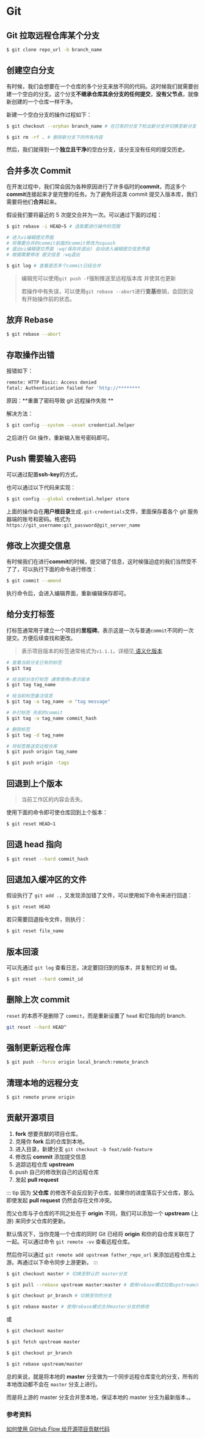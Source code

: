 # Git

## Git 拉取远程仓库某个分支

```bash
$ git clone repo_url -b branch_name
```

## 创建空白分支

有时候，我们会想要在一个仓库的多个分支来放不同的代码。这时候我们就需要创建一个空白的分支。这个分支**不继承仓库其余分支的任何提交**，**没有父节点**，就像新创建的一个仓库一样干净。

新建一个空白分支的操作过程如下：

```bash
$ git checkout --orphan branch_name # 在已有的分支下检出新分支并切换至新分支

$ git rm -rf . # 删除新分支下的所有内容
```

然后，我们就得到一个**独立且干净**的空白分支，该分支没有任何的提交历史。

## 合并多次 Commit

在开发过程中，我们常会因为各种原因进行了许多临时的**commit**，而这多个**commit**连接起来才是完整的任务。为了避免将这类 commit 提交入版本库，我们需要将他们**合并**起来。

假设我们要将最近的 5 次提交合并为一次。可以通过下面的过程：

```bash
$ git rebase -i HEAD~5 # 选取要进行操作的范围

# 进入vi编辑提交界面
# 将需要合并的commit前面的commit修改为squash
# 退出vi编辑提交界面 :wq(保存并退出) 自动进入编辑提交信息界面
# 根据需要修改 提交信息 :wq退出

$ git log # 查看是否多个commit已经合并
```

> 编辑完可以使用`git push -f`强制推送至远程版本库 并使其也更新
>
> 若操作中有失误，可以使用`git rebase --abort`进行**变基**撤销，会回到没有开始操作前的状态。

## 放弃 Rebase

```bash
$ git rebase --abort
```

## 存取操作出错

报错如下：

```bash
remote: HTTP Basic: Access denied
fatal: Authentication failed for 'http://********
```

原因：**重置了密码导致 git 远程操作失败 **

解决方法：

```bash
$ git config --system --unset credential.helper
```

之后进行 Git 操作，重新输入账号密码即可。

## Push 需要输入密码

可以通过配置**ssh-key**的方式，

也可以通过以下代码来实现：

```bash
$ git config --global credential.helper store
```

上面的操作会在**用户根目录**生成`.git-credentials`文件，里面保存着各个 git 服务器端的账号和密码。格式为`https://git_username:git_password@git_server_name`

## 修改上次提交信息

有时候我们在进行**commit**的时候，提交错了信息，这时候强迫症的我们当然受不了了，可以执行下面的命令进行修改：

```bash
$ git commit --amend
```

执行命令后，会进入编辑界面，重新编辑保存即可。

## 给分支打标签

打标签通常用于建立一个项目的**里程碑**。表示这是一次与普通`commit`不同的一次提交。方便后续查找和更改。

> 表示项目版本的标签通常格式为`v1.1.1`，详细见[ 语义化版本 ](https://semver.org/lang/zh-CN/)

```bash
# 查看当前分支已有的标签
$ git tag

# 给当前分支打标签 通常使用v表示版本
$ git tag tag_name

# 给当前标签备注信息
$ git tag -a tag_name -m "tag message"

# 补打标签 先前的commit
$ git tag -a tag_name commit_hash

# 删除标签
$ git tag -d tag_name

# 将标签推送至远程仓库
$ git push origin tag_name

$ git push origin -tags
```

## 回退到上个版本

> 当前工作区的内容会丢失。

使用下面的命令即可使仓库回到上个版本：

```bash
$ git reset HEAD~1
```

## 回退 head 指向

```bash
$ git reset --hard commit_hash
```

## 回退加入缓冲区的文件

假设执行了 `git add .`，又发现添加错了文件，可以使用如下命令来进行回退：

```bash
$ git reset HEAD
```

若只需要回退指令文件，则执行：

```bash
$ git reset file_name
```

## 版本回滚

可以先通过 `git log` 查看日志，决定要回归到的版本，并复制它的 id 值。

```bash
$ git reset --hard commit_id
```

## 删除上次 commit

`reset` 的本质不是删除了 `commit`，而是重新设置了 `head` 和它指向的 branch.

```bash
git reset --hard HEAD^
```

## 强制更新远程仓库

```bash
$ git push --force origin local_branch:remote_branch
```

## 清理本地的远程分支

```bash
$ git remote prune origin
```

## 贡献开源项目

1. **fork** 想要贡献的项目仓库。
2. 克隆你 **fork** 后的仓库到本地。
3. 进入目录，新建分支 `git checkout -b feat/add-feature`
4. 修改后 **commit** 添加提交信息
5. 追踪远程仓库 **upstream**
6. push 自己的修改到自己的远程仓库
7. 发起 **pull request**

::: tip
因为 **父仓库** 的修改不会反应到子仓库，如果你的进度落后于父仓库，那么即使发起 **pull request** 仍然会存在文件冲突。

而父仓库与子仓库的不同之处在于 **origin** 不同，我们可以添加一个 **upstream** (上游) 来同步父仓库的更新。

默认情况下，当你克隆一个仓库的同时 Git 已经将 **origin** 和你的自仓库关联在了一起。可以通过命令 `git remote -vv` 查看远程仓库。

然后你可以通过 `git remote add upstream father_repo_url` 来添加远程仓库上游。再通过以下命令同步上游更新。
:::

```bash
$ git checkout master # 切换至默认的 master分支

$ git pull --rebase upstream master:master # 使用rebase模式拉取upstream/master上的更新

$ git checkout pr_branch # 切换至你的分支

$ git rebase master # 使用rebase模式合并master分支的修改
```

或

```bash
$ git checkout master

$ git fetch upstream master

$ git checkout pr_branch

$ git rebase upstream/master
```

总的来说，就是将本地的 **master** 分支做为一个同步远程仓库变化的分支，所有的本地改动都不会在 `master` 分支上进行。

而是将上游的 master 分支合并至本地，保证本地的 master 分支为最新版本，。

### 参考资料

[如何使用 GitHub Flow 给开源项目贡献代码](https://juejin.im/post/5b4611f4f265da0f970d1a0c)
